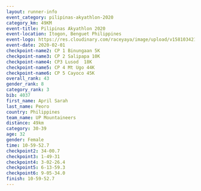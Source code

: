 ```yaml
--- 
layout: runner-info 
event_category: pilipinas-akyathlon-2020 
category_km: 49KM 
event-title: Pilipinas Akyathlon 2020 
event-location: Itogon, Benguet Philippines 
event-logo: https://res.cloudinary.com/raceyaya/image/upload/v1581034212/logo/ph-akyathlon_ldmu3f.png 
event-date: 2020-02-01 
checkpoint-name2: CP 1 Binungaan 5K 
checkpoint-name3: CP 2 Salipapa 10K 
checkpoint-name4: CP3 Lusod  18K 
checkpoint-name5: CP 4 Mt Ugo 44K 
checkpoint-name6: CP 5 Cayoco 45K 
overall_rank: 43
gender_rank: 8
category_rank: 3
bib: 4037
first_name: April Sarah
last_name: Peoro
country: Philippines
team_name: UP Mountaineers
distance: 49km
category: 30-39
age: 32
gender: Female
time: 10-59-52.7
checkpoint2: 34-00.7
checkpoint3: 1-49-31
checkpoint4: 3-02-26.4
checkpoint5: 6-13-59.3
checkpoint6: 9-05-34.0
finish: 10-59-52.7
--- 
```

